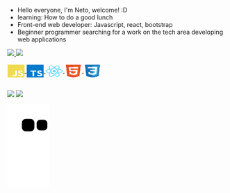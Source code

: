  - Hello everyone, I'm Neto, welcome! :D
 - learning: How to do a good lunch 
 - Front-end web developer: Javascript, react, bootstrap
 - Beginner programmer searching for a work on the tech area developing web applications 

<div>
  <a href="https://github.com/CarlosNeto28">
  <img height="180em" src="https://github-readme-stats.vercel.app/api?username=CarlosNeto28&show_icons=true&theme=dark&include_all_commits=true&count_private=true"/>
  <img height="180em" src="https://github-readme-stats.vercel.app/api/top-langs/?username=CarlosNeto28&layout=compact&langs_count=16&theme=dark"/>
</div>

<div>
<br>
  <img align="center" alt="lang-Js" height="30" width="40" src="https://raw.githubusercontent.com/devicons/devicon/master/icons/javascript/javascript-plain.svg">
  <img align="center" alt="lang-Ts" height="30" width="40" src="https://raw.githubusercontent.com/devicons/devicon/master/icons/typescript/typescript-plain.svg">
  <img align="center" alt="lang-React" height="30" width="40" src="https://raw.githubusercontent.com/devicons/devicon/master/icons/react/react-original.svg">
  <img align="center" alt="lang-HTML" height="30" width="40" src="https://raw.githubusercontent.com/devicons/devicon/master/icons/html5/html5-original.svg">
  <img align="center" alt="lang-CSS" height="30" width="40" src="https://raw.githubusercontent.com/devicons/devicon/master/icons/css3/css3-original.svg">
  
</div>

##
  
<div>
  <a href="https://www.instagram.com/netuuuuuuu_" target="_blank"><img src="https://img.shields.io/badge/-Instagram-%23E4405F?style=for-the-badge&logo=instagram&logoColor=white" target="_blank"></a>
  <a href="https://www.linkedin.com/in/carlosnetu/" target="_blank"><img src="https://img.shields.io/badge/-LinkedIn-%230077B5?style=for-the-badge&logo=linkedin&logoColor=white" target="_blank"></a>   
</div>

![snake gif](https://github.com/CarlosNeto28/CarlosNeto28/blob/output/github-contribution-grid-snake.svg)
